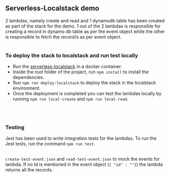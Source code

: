 ## Serverless-Localstack demo
2 lambdas, namely create and read and 1 dynamodb table has been created as part of the stack for the demo. 1 out of the 2 lambdas is responsible for creating a record in dynamo db table as per the event object while the other is responsible to fetch the record/s as per event object. <br><br>

### To deploy the stack to localstack and run test locally

- Run the [serverless-localstack](https://github.com/localstack/serverless-localstack) in a docker container.
- Inside the root folder of the project, run ```npm install``` to install the dependencies.
- Run ```npm run deploy:localstack``` to deploy the stack in the localstack environment.
- Once the deployment is completed you can test the lambdas locally by running ```npm run local-create``` and ```npm run local-read```.

<br><br>

### Testing
Jest has been used to write integration tests for the lambdas. To run the Jest tests, run the command ```npm run test```. <br><br>

```create-test-event.json``` and ```read-test-event.json``` to mock the events for lambda. If no Id is mentioned in the event object (``{ "id" : ""}``) the lambda returns all the records.

